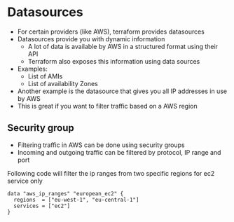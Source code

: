# Datasources

- For certain providers (like AWS), terraform provides datasources
- Datasources provide you with dynamic information
  - A lot of data is available by AWS in a structured format using their API
  - Terraform also exposes this information using data sources 
- Examples:
  - List of AMIs
  - List of availability Zones
- Another example is the datasource that gives you all IP addresses in use by AWS
- This is great if you want to filter traffic based on a AWS region 

## Security group 
- Filtering traffic in AWS can be done using security groups 
- Incoming and outgoing traffic can be filtered by protocol, IP range and port

Following code will filter the ip ranges from two specific regions for ec2 service only
```
data "aws_ip_ranges" "european_ec2" {
  regions  = ["eu-west-1", "eu-central-1"]
  services = ["ec2"]
}
```